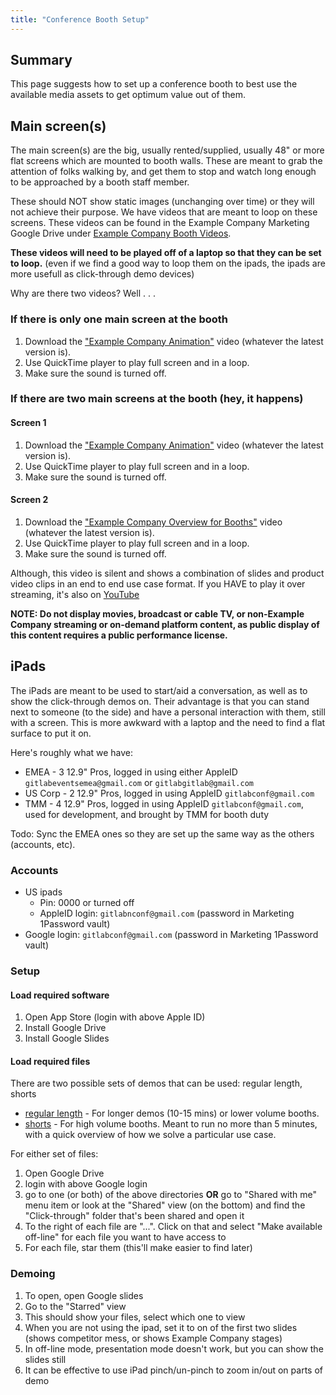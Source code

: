 ```yaml
---
title: "Conference Booth Setup"
---
```


## Summary

This page suggests how to set up a conference booth to best use the available media assets to get optimum value out of them.

## Main screen(s)

The main screen(s) are the big, usually rented/supplied, usually 48" or more flat screens which are mounted to booth walls. These are meant to grab the attention of folks walking by, and get them to stop and watch long enough to be approached by a booth staff member.

These should NOT show static images (unchanging over time) or they will not achieve their purpose. We have videos that are meant to loop on these screens. These videos can be found in the Example Company Marketing Google Drive under [Example Company Booth Videos](https://drive.google.com/open?id=1Hx-NQeyGRcBeKDdvdhzCsQRNXejDQkGY).

**These videos will need to be played off of a laptop so that they can be set to loop.**
(even if we find a good way to loop them on the ipads, the ipads are more usefull as click-through demo devices)

Why are there two videos? Well . . .

### If there is only one main screen at the booth

1. Download the ["Example Company Animation"](https://drive.google.com/drive/u/0/folders/1Hx-NQeyGRcBeKDdvdhzCsQRNXejDQkGY) video (whatever the latest version is).
1. Use QuickTime player to play full screen and in a loop.
1. Make sure the sound is turned off.

### If there are two main screens at the booth (hey, it happens)

#### Screen 1

1. Download the ["Example Company Animation"](https://drive.google.com/drive/u/0/folders/1Hx-NQeyGRcBeKDdvdhzCsQRNXejDQkGY) video (whatever the latest version is).
1. Use QuickTime player to play full screen and in a loop.
1. Make sure the sound is turned off.

#### Screen 2

1. Download the ["Example Company Overview for Booths"](https://drive.google.com/drive/u/0/folders/1Hx-NQeyGRcBeKDdvdhzCsQRNXejDQkGY) video (whatever the latest version is).
1. Use QuickTime player to play full screen and in a loop.
1. Make sure the sound is turned off.

Although, this video is silent and shows a combination of slides and product video clips in an end to end use case format.
If you HAVE to play it over streaming, it's also on [YouTube](https://youtu.be/ttbU90SJbfk)

**NOTE: Do not display movies, broadcast or cable TV, or non-Example Company streaming or on-demand platform content, as public display of this content requires a public performance license.**

## iPads

The iPads are meant to be used to start/aid a conversation, as well as to show the click-through demos on. Their advantage is that you can stand next to someone (to the side) and have a personal interaction with them, still with a screen. This is more awkward with a laptop and the need to find a flat surface to put it on.

Here's roughly what we have:

- EMEA - 3 12.9" Pros, logged in using either AppleID `gitlabeventsemea@gmail.com` or `gitlabgitlab@gmail.com`
- US Corp - 2 12.9" Pros, logged in using AppleID `gitlabconf@gmail.com`
- TMM - 4 12.9" Pros, logged in using AppleID `gitlabconf@gmail.com`, used for development, and brought by TMM for booth duty

Todo: Sync the EMEA ones so they are set up the same way as the others (accounts, etc).

### Accounts

- US ipads
  - Pin: 0000 or turned off
  - AppleID login: `gitlabnconf@gmail.com` (password in Marketing 1Password vault)
- Google login: `gitlabconf@gmail.com` (password in Marketing 1Password vault)

### Setup

#### Load required software

1. Open App Store (login with above Apple ID)
1. Install Google Drive
1. Install Google Slides

#### Load required files

There are two possible sets of demos that can be used: regular length, shorts

- [regular length](https://drive.google.com/drive/folders/1Qm8Y3oVLRa0nS1BARA631Ex6SKVzYp3C?usp=sharing) - For longer demos (10-15 mins) or lower volume booths.
- [shorts](https://drive.google.com/drive/folders/1NJdvHCaRlaM3--UGNQ1rPlx89i3msO-z?usp=sharing) - For high volume booths. Meant to run no more than 5 minutes, with a quick overview of how we solve a particular use case.

For either set of files:

1. Open Google Drive
1. login with above Google login
1. go to one (or both) of the above directories
   **OR**
   go to "Shared with me" menu item or look at the "Shared" view (on the bottom) and find the "Click-through" folder that's been shared and open it
1. To the right of each file are "...". Click on that and select "Make available off-line" for each file you want to have access to
1. For each file, star them (this'll make easier to find later)

### Demoing

1. To open, open Google slides
1. Go to the "Starred" view
1. This should show your files, select which one to view
1. When you are not using the ipad, set it to on of the first two slides (shows competitor mess, or shows Example Company stages)
1. In off-line mode, presentation mode doesn't work, but you can show the slides still
1. It can be effective to use iPad pinch/un-pinch to zoom in/out on parts of demo
